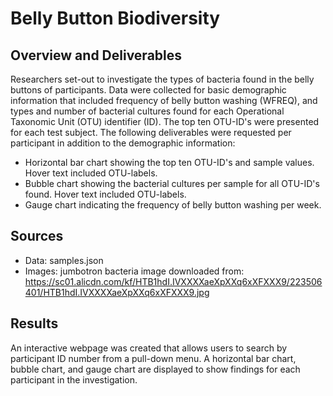 # Belly Button Biodiversity
## Overview and Deliverables
Researchers set-out to investigate the types of bacteria found in the belly buttons of participants.  Data were collected for basic demographic information that included frequency of belly button washing (WFREQ), and types and number of bacterial cultures found for each Operational Taxonomic Unit (OTU) identifier (ID). The top ten OTU-ID's were presented for each test subject.  The following deliverables were requested per participant in addition to the demographic information:
  - Horizontal bar chart showing the top ten OTU-ID's and sample values. Hover text included OTU-labels.
  - Bubble chart showing the bacterial cultures per sample for all OTU-ID's found. Hover text included OTU-labels.
  - Gauge chart indicating the frequency of belly button washing per week.

## Sources
- Data: samples.json
- Images:  jumbotron bacteria image downloaded from: https://sc01.alicdn.com/kf/HTB1hdI.IVXXXXaeXpXXq6xXFXXX9/223506401/HTB1hdI.IVXXXXaeXpXXq6xXFXXX9.jpg

## Results
An interactive webpage was created that allows users to search by participant ID number from a pull-down menu. A horizontal bar chart, bubble chart, and gauge chart are displayed to show findings for each participant in the investigation.
